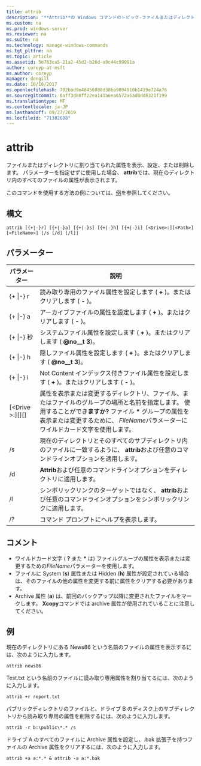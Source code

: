 ```yaml
---
title: attrib
description: '**Attrib**の Windows コマンドのトピック-ファイルまたはディレクトリに割り当てられた属性を表示、設定、または削除します。'
ms.custom: na
ms.prod: windows-server
ms.reviewer: na
ms.suite: na
ms.technology: manage-windows-commands
ms.tgt_pltfrm: na
ms.topic: article
ms.assetid: 5e763ca5-21a2-45d2-b26d-a9c44c99091a
author: coreyp-at-msft
ms.author: coreyp
manager: dongill
ms.date: 10/16/2017
ms.openlocfilehash: 702bad9e48456898d38ba9094910b1419e724a76
ms.sourcegitcommit: 6aff3d88ff22ea141a6ea6572a5ad8dd6321f199
ms.translationtype: MT
ms.contentlocale: ja-JP
ms.lasthandoff: 09/27/2019
ms.locfileid: "71382608"
---
```

# <a name="attrib"></a>attrib



ファイルまたはディレクトリに割り当てられた属性を表示、設定、または削除します。 パラメーターを指定せずに使用した場合、 **attrib**では、現在のディレクトリ内のすべてのファイルの属性が表示されます。

このコマンドを使用する方法の例については、[例](#BKMK_examples)を参照してください。

## <a name="syntax"></a>構文

```
attrib [{+|-}r] [{+|-}a] [{+|-}s] [{+|-}h] [{+|-}i] [<Drive>:][<Path>][<FileName>] [/s [/d] [/l]]
```

## <a name="parameters"></a>パラメーター

|パラメーター|説明|
|---------|-----------|
|{+ \|-} r|読み取り専用のファイル属性を設定します ( **+** )。またはクリアします ( **-** )。|
|{+ \|-} a|アーカイブファイルの属性を設定します ( **+** )。またはクリアします ( **-** )。|
|{+ \|-} 秒|システムファイル属性を設定します ( **+** )。またはクリアします ( **@no__t 3**)。|
|{+ \|-} h|隠しファイル属性を設定します ( **+** )。またはクリアします ( **@no__t 3**)。|
|{+ \|-} i|Not Content インデックス付きファイル属性を設定します ( **+** )。またはクリアします ( **-** )。|
|[\<Drive >:][<Path>][<FileName>]|属性を表示または変更するディレクトリ、ファイル、またはファイルのグループの場所と名前を指定します。 使用することができ**ますか?** ファイル **&#42;** グループの属性を表示または変更するために、 *FileName*パラメーターにワイルドカード文字を使用します。|
|/s|現在のディレクトリとそのすべてのサブディレクトリ内のファイルに一致するように、 **attrib**および任意のコマンドラインオプションを適用します。|
|/d|**Attrib**および任意のコマンドラインオプションをディレクトリに適用します。|
|/l|シンボリックリンクのターゲットではなく、 **attrib**および任意のコマンドラインオプションをシンボリックリンクに適用します。|
|/?|コマンド プロンプトにヘルプを表示します。|

## <a name="remarks"></a>コメント

-   ワイルドカード文字 ( **?** また **&#42;** は) ファイルグループの属性を表示または変更するための*FileName*パラメーターを使用します。
-   ファイルに System (**s**) 属性または Hidden (**h**) 属性が設定されている場合は、そのファイルの他の属性を変更する前に属性をクリアする必要があります。
-   Archive 属性 (**a**) は、前回のバックアップ以降に変更されたファイルをマークします。 **Xcopy**コマンドでは archive 属性が使用されていることに注意してください。

## <a name="BKMK_examples"></a>例

現在のディレクトリにある News86 という名前のファイルの属性を表示するには、次のように入力します。
```
attrib news86 
```
Test.txt という名前のファイルに読み取り専用属性を割り当てるには、次のように入力します。
```
attrib +r report.txt 
```
パブリックディレクトリのファイルと、ドライブ B のディスク上のサブディレクトリから読み取り専用の属性を削除するには、次のように入力します。
```
attrib -r b:\public\*.* /s 
```
ドライブ A のすべてのファイルに Archive 属性を設定し、.bak 拡張子を持つファイルの Archive 属性をクリアするには、次のように入力します。
```
attrib +a a:*.* & attrib -a a:*.bak 
```
